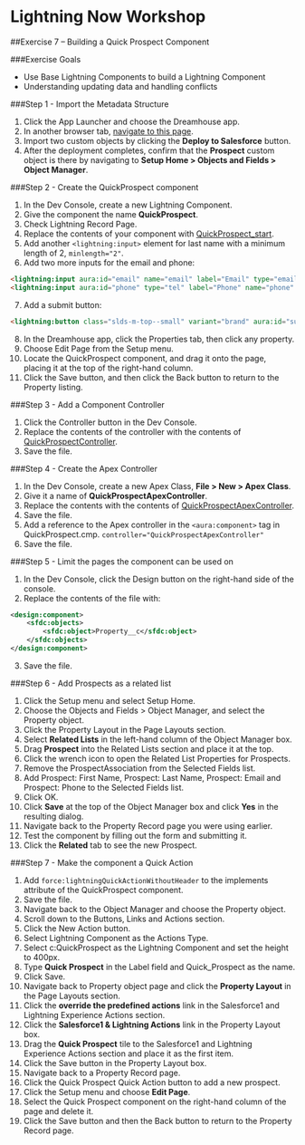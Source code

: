 # Lightning Now Workshop

##Exercise 7 – Building a Quick Prospect Component

###Exercise Goals

* Use Base Lightning Components to build a Lightning Component
* Understanding updating data and handling conflicts

###Step 1 - Import the Metadata Structure

1. Click the App Launcher and choose the Dreamhouse app.
2. In another browser tab, [navigate to this page](https://github.com/garazi/prospectObject).
3. Import two custom objects by clicking the **Deploy to Salesforce** button.
4. After the deployment completes, confirm that the **Prospect** custom object is there by navigating to **Setup Home > Objects and Fields > Object Manager**.

###Step 2 - Create the QuickProspect component
1. In the Dev Console, create a new Lightning Component.
2. Give the component the name **QuickProspect**.
3. Check Lightning Record Page.
4. Replace the contents of your component with [QuickProspect_start](https://raw.githubusercontent.com/garazi/LightningNowWorkshop/exercise-7/Snippets/QuickProspect_start.cmp).
5. Add another `<lightning:input>` element for last name with a minimum length of 2, `minlength="2"`.
6. Add two more inputs for the email and phone:

```html
<lightning:input aura:id="email" name="email" label="Email" type="email" messageWhenTypeMismatch="Your entry must be a valid email address." />
<lightning:input aura:id="phone" type="tel" label="Phone" name="phone" placeholder="XXX-XXX-XXXX" pattern="[0-9]{3}-[0-9]{3}-[0-9]{4}" />
```

7. Add a submit button:

```html
<lightning:button class="slds-m-top--small" variant="brand" aura:id="submitBtn" label="Submit" onclick="{!c.handleSaveProspect}" />
```

8. In the Dreamhouse app, click the Properties tab, then click any property.
9. Choose Edit Page from the Setup menu.
10. Locate the QuickProspect component, and drag it onto the page, placing it at the top of the right-hand column.
11. Click the Save button, and then click the Back button to return to the Property listing.

###Step 3 - Add a Component Controller
1. Click the Controller button in the Dev Console.
2. Replace the contents of the controller with the contents of [QuickProspectController](https://raw.githubusercontent.com/garazi/LightningNowWorkshop/exercise-7/Snippets/QuickProspectController.js).
3. Save the file.

###Step 4 - Create the Apex Controller
1. In the Dev Console, create a new Apex Class, **File > New > Apex Class**.
2. Give it a name of **QuickProspectApexController**.
3. Replace the contents with the contents of [QuickProspectApexController](https://raw.githubusercontent.com/garazi/LightningNowWorkshop/exercise-7/Snippets/QuickProspectApexController.cls).
4. Save the file.
5. Add a reference to the Apex controller in the `<aura:component>` tag in QuickProspect.cmp. `controller="QuickProspectApexController"`
6. Save the file.

###Step 5 - Limit the pages the component can be used on
1. In the Dev Console, click the Design button on the right-hand side of the console.
2. Replace the contents of the file with:

```xml
<design:component>
    <sfdc:objects>
        <sfdc:object>Property__c</sfdc:object>
    </sfdc:objects>
</design:component>
```

3. Save the file.

###Step 6 - Add Prospects as a related list
1. Click the Setup menu and select Setup Home.
2. Choose the Objects and Fields > Object Manager, and select the Property object.
3. Click the Property Layout in the Page Layouts section.
4. Select **Related Lists** in the left-hand column of the Object Manager box.
5. Drag **Prospect** into the Related Lists section and place it at the top.
6. Click the wrench icon to open the Related List Properties for Prospects.
7. Remove the ProspectAssociation from the Selected Fields list.
8. Add Prospect: First Name, Prospect: Last Name, Prospect: Email and Prospect: Phone to the Selected Fields list.
9. Click OK.
10. Click **Save** at the top of the Object Manager box and click **Yes** in the resulting dialog.
11. Navigate back to the Property Record page you were using earlier.
12. Test the component by filling out the form and submitting it.
13. Click the **Related** tab to see the new Prospect.

###Step 7 - Make the component a Quick Action
1. Add `force:lightningQuickActionWithoutHeader` to the implements attribute of the QuickProspect component.
2. Save the file.
3. Navigate back to the Object Manager and choose the Property object.
4. Scroll down to the Buttons, Links and Actions section.
5. Click the New Action button.
6. Select Lightning Component as the Actions Type.
7. Select c:QuickProspect as the Lightning Component and set the height to 400px.
8. Type **Quick Prospect** in the Label field and Quick_Prospect as the name.
9. Click Save.
10. Navigate back to Property object page and click the **Property Layout** in the Page Layouts section.
11. Click the **override the predefined actions** link in the Salesforce1 and Lightning Experience Actions section.
12. Click the **Salesforce1 & Lightning Actions** link in the Property Layout box.
13. Drag the **Quick Prospect** tile to the Salesforce1 and Lightning Experience Actions section and place it as the first item.
14. Click the Save button in the Property Layout box.
15. Navigate back to a Property Record page.
16. Click the Quick Prospect Quick Action button to add a new prospect.
17. Click the Setup menu and choose **Edit Page**.
18. Select the Quick Prospect component on the right-hand column of the page and delete it.
19. Click the Save button and then the Back button to return to the Property Record page.
